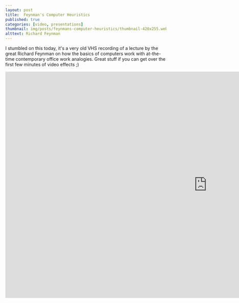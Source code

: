 ```yaml
---
layout: post
title:  Feynman's Computer Heuristics
published: true
categories: [video, presentations]
thumbnail: img/posts/feynmans-computer-heuristics/thumbnail-420x255.webp
alttext: Richard Feynman
--- 
```


I stumbled on this today, it's a very old VHS recording of a lecture by the great Richard Feynman on how the basics of computers work with at-the-time contemporary 
office work analogies. Great stuff if you can get over the first few minutes of video effects ;)

<iframe width="1262" height="710" src="https://www.youtube.com/embed/EKWGGDXe5MA" title="YouTube video player" frameborder="0" allow="accelerometer; autoplay; clipboard-write; encrypted-media; gyroscope; picture-in-picture" allowfullscreen></iframe>